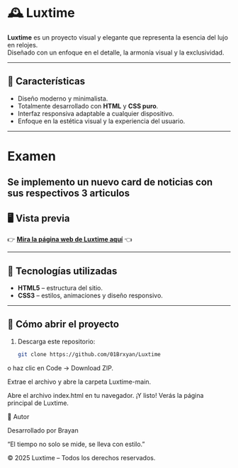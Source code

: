 # 🕰️ Luxtime

**Luxtime** es un proyecto visual y elegante que representa la esencia del lujo en relojes.  
Diseñado con un enfoque en el detalle, la armonía visual y la exclusividad.

---

## 🌟 Características

- Diseño moderno y minimalista.  
- Totalmente desarrollado con **HTML** y **CSS puro**.  
- Interfaz responsiva adaptable a cualquier dispositivo.  
- Enfoque en la estética visual y la experiencia del usuario.  

---


# Examen
Se implemento un nuevo card de noticias con sus respectivos 3 articulos 
--- 

## 🖥️ Vista previa

👉 **[Mira la página web de Luxtime aquí](https://leafy-liger-e4d807.netlify.app/)** 👈  


---

## 🧠 Tecnologías utilizadas

- **HTML5** – estructura del sitio.  
- **CSS3** – estilos, animaciones y diseño responsivo.  

---

## 🚀 Cómo abrir el proyecto

1. Descarga este repositorio:  
   ```bash
   git clone https://github.com/01Brxyan/Luxtime

o haz clic en Code → Download ZIP.

Extrae el archivo y abre la carpeta Luxtime-main.

Abre el archivo index.html en tu navegador.
¡Y listo! Verás la página principal de Luxtime.

💎 Autor

Desarrollado por Brayan

“El tiempo no solo se mide, se lleva con estilo.”

© 2025 Luxtime – Todos los derechos reservados.